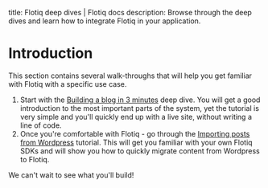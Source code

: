 title: Flotiq deep dives | Flotiq docs
description: Browse through the deep dives and learn how to integrate Flotiq in your application.

# Introduction

This section contains several walk-throughs that will help you get familiar with Flotiq with a specific use case.

1. Start with the [Building a blog in 3 minutes](Building-a-blog-in-3-minutes.md) deep dive. You will get a good introduction to the most important parts of the system, yet the tutorial is very simple and you'll quickly end up with a live site, without writing a line of code.
2. Once you're comfortable with Flotiq - go through the [Importing posts from Wordpress](wordpress-import.md) tutorial. This will get you familiar with your own Flotiq SDKs and will show you how to quickly migrate content from Wordpress to Flotiq.

We can't wait to see what you'll build!